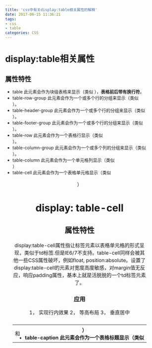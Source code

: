 ```yaml
---
title: 'css中有关display:table相关属性的解释'
date: 2017-06-15 11:36:21
tags:
- css
- table
categories: CSS
---
```


# display:table相关属性
## 属性特性

- table    此元素会作为块级表格来显示（类似 <table>），**表格前后带有换行符**。
- table-row-group    此元素会作为一个或多个行的分组来显示（类似 <tbody>）。
- table-header-group    此元素会作为一个或多个行的分组来显示（类似 <thead>）。
- table-footer-group    此元素会作为一个或多个行的分组来显示（类似 <tfoot>）。
- table-row    此元素会作为一个表格行显示（类似 <tr>）。
- table-column-group    此元素会作为一个或多个列的分组来显示（类似 <colgroup>）。
- table-column    此元素会作为一个单元格列显示（类似 <col>）
- table-cell    此元素会作为一个表格单元格显示（类似 <td> 和 <th>）
- table-caption    此元素会作为一个表格标题显示（类似 <caption>）


# display: table-cell 

## 属性特性
display:table-cell属性指让标签元素以表格单元格的形式呈现，类似于td标签.但是IE6/7不支持。table-cell同样会被其他一些CSS属性破坏，例如float, position:absolute。设置了display:table-cell的元素对宽度高度敏感，对margin值无反应，响应padding属性，基本上就是活脱脱的一个td标签元素了。
### 应用
1， 实现行内效果
2， 等高布局
3， 垂直居中

